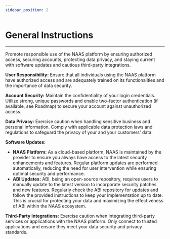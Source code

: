 ```yaml
---
sidebar_position: 2
---
```


# General Instructions
---

Promote responsible use of the NAAS platform by ensuring authorized access, securing accounts, protecting data privacy, and staying current with software updates and cautious third-party integrations.

**User Responsibility:** Ensure that all individuals using the NAAS platform have authorized access and are adequately trained on its functionalities and the importance of data security.

**Account Security:** Maintain the confidentiality of your login credentials. Utilize strong, unique passwords and enable two-factor authentication (if available, see Roadmap) to secure your account against unauthorized access.

**Data Privacy:** Exercise caution when handling sensitive business and personal information. Comply with applicable data protection laws and regulations to safeguard the privacy of your and your customers' data.

**Software Updates:**
- **NAAS Platform:** As a cloud-based platform, NAAS is maintained by the provider to ensure you always have access to the latest security enhancements and features. Regular platform updates are performed automatically, reducing the need for user intervention while ensuring optimal security and performance.
- **ABI Updates:** ABI, being an open-source repository, requires users to manually update to the latest version to incorporate security patches and new features. Regularly check the ABI repository for updates and follow the provided instructions to keep your implementation up to date. This is crucial for protecting your data and maximizing the effectiveness of ABI within the NAAS ecosystem.

**Third-Party Integrations:** Exercise caution when integrating third-party services or applications with the NAAS platform. Only connect to trusted applications and ensure they meet your data security and privacy standards.